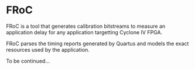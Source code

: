 # FRoC
FRoC is a tool that generates calibration bitstreams to measure an application delay for any application targetting Cyclone IV FPGA.

FRoC parses the timing reports generated by Quartus and models the exact resources used by the application.

To be continued...

